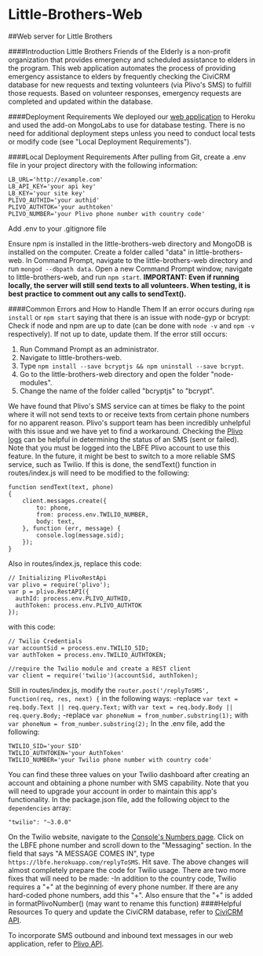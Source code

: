 # Little-Brothers-Web
##Web server for Little Brothers

####Introduction
Little Brothers Friends of the Elderly is a non-profit organization that provides emergency and scheduled assistance to elders in the program. This web application automates the process of providing
emergency assistance to elders by frequently checking the CiviCRM database for new requests and texting volunteers (via Plivo's SMS) to fulfill those requests. Based on volunteer responses,
emergency requests are completed and updated within the database. 

####Deployment Requirements
We deployed our [web application](https://lbfe.herokuapp.com/) to Heroku and used the add-on MongoLabs to use for database testing. There is no need for additional deployment steps unless you need to
conduct local tests or modify code (see "Local Deployment Requirements").

####Local Deployment Requirements
After pulling from Git, create a .env file in your project directory with the following information:
```
LB_URL='http://example.com'
LB_API_KEY='your api key'
LB_KEY='your site key'
PLIVO_AUTHID='your authid'
PLIVO_AUTHTOK='your authtoken'
PLIVO_NUMBER='your Plivo phone number with country code'
```

Add .env to your .gitignore file

Ensure npm is installed in the little-brothers-web directory and MongoDB is installed on the computer. Create a folder called "data" in little-brothers-web. In Command Prompt,
navigate to the little-brothers-web directory and run ```mongod --dbpath data```. Open a new Command Prompt window, navigate to little-brothers-web, and run ```npm start```.
**IMPORTANT: Even if running locally, the server will still send texts to all volunteers. When testing, it is best practice to comment out any calls to sendText().**

####Common Errors and How to Handle Them
If an error occurs during ```npm install``` or ```npm start``` saying that there is an issue with node-gyp or bcrypt:
Check if node and npm are up to date (can be done with ```node -v``` and ```npm -v``` respectively). If not up to date, update them.
If the error still occurs:
1. Run Command Prompt as an administrator. 
2. Navigate to little-brothers-web.
3. Type ```npm install --save bcryptjs && npm uninstall --save bcrypt```.
4. Go to the little-brothers-web directory and open the folder "node-modules".
5. Change the name of the folder called "bcryptjs" to "bcrypt".

We have found that Plivo's SMS service can at times be flaky to the point where it will not send texts to or receive texts from certain phone numbers for no apparent reason. Plivo's support team has been incredibly unhelpful with this issue and we have yet to find a workaround. Checking the [Plivo logs](https://manage.plivo.com/logs/messages/) can be helpful in determining the status of an SMS (sent or failed). Note that you must be logged into the LBFE Plivo account to use this feature.
In the future, it might be best to switch to a more reliable SMS service, such as Twilio. If this is done, the sendText() function in routes/index.js will need to be modified to the following:
```
function sendText(text, phone)
{
    client.messages.create({
        to: phone,
        from: process.env.TWILIO_NUMBER,
        body: text,
    }, function (err, message) {
        console.log(message.sid);
    });
}
```
Also in routes/index.js, replace this code:
```
// Initializing PlivoRestApi
var plivo = require('plivo');
var p = plivo.RestAPI({
  authId: process.env.PLIVO_AUTHID,
  authToken: process.env.PLIVO_AUTHTOK
});
```
with this code:
```
// Twilio Credentials
var accountSid = process.env.TWILIO_SID;
var authToken = process.env.TWILIO_AUTHTOKEN;

//require the Twilio module and create a REST client
var client = require('twilio')(accountSid, authToken);
```
Still in routes/index.js, modify the ```router.post('/replyToSMS', function(req, res, next) {``` in the following ways:
-replace ```var text = req.body.Text || req.query.Text;``` with ```var text = req.body.Body || req.query.Body;```
-replace ```var phoneNum = from_number.substring(1);``` with ```var phoneNum = from_number.substring(2);```
In the .env file, add the following:
```
TWILIO_SID='your SID'
TWILIO_AUTHTOKEN='your AuthToken'
TWILIO_NUMBER='your Twilio phone number with country code'
```
You can find these three values on your Twilio dashboard after creating an account and obtaining a phone number with SMS capability. Note that you will need to upgrade your account in order to maintain this app's functionality.
In the package.json file, add the following object to the ```dependencies``` array:
```
"twilio": "~3.0.0"
```
On the Twilio website, navigate to the [Console's Numbers page](https://www.twilio.com/console/phone-numbers/incoming). Click on the LBFE phone number and scroll down to the "Messaging" section. In the field that says "A MESSAGE COMES IN", type ```https://lbfe.herokuapp.com/replyToSMS```. Hit save.
The above changes will almost completely prepare the code for Twilio usage. There are two more fixes that will need to be made:
-In addition to the country code, Twilio requires a "+" at the beginning of every phone number. If there are any hard-coded phone numbers, add this "+". Also ensure that the "+" is added in formatPlivoNumber() (may want to rename this function)
####Helpful Resources
To query and update the CiviCRM database, refer to [CiviCRM API](https://wiki.civicrm.org/confluence/display/CRMDOC/API+Reference).

To incorporate SMS outbound and inbound text messages in our web application, refer to [Plivo API](https://www.plivo.com/docs/api/).